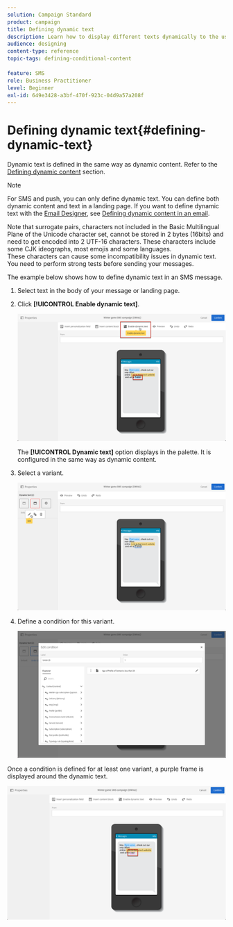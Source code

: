 ```yaml
---
solution: Campaign Standard
product: campaign
title: Defining dynamic text
description: Learn how to display different texts dynamically to the user according to the conditions defined in Adobe Campaign.
audience: designing
content-type: reference
topic-tags: defining-conditional-content

feature: SMS
role: Business Practitioner
level: Beginner
exl-id: 649e3428-a3bf-470f-923c-04d9a57a208f
---
```

# Defining dynamic text{#defining-dynamic-text}

Dynamic text is defined in the same way as dynamic content. Refer to the [Defining dynamic content](../../designing/using/personalization.md#defining-dynamic-content-in-an-email) section.

>[!NOTE]
>
>For SMS and push, you can only define dynamic text. You can define both dynamic content and text in a landing page. If you want to define dynamic text with the [Email Designer](../../designing/using/designing-content-in-adobe-campaign.md), see [Defining dynamic content in an email](../../designing/using/personalization.md#defining-dynamic-content-in-an-email).

Note that surrogate pairs, characters not included in the Basic Multilingual Plane of the Unicode character set, cannot be stored in 2 bytes (16bits) and need to get encoded into 2 UTF-16 characters. These characters include some CJK ideographs, most emojis and some languages.
<br>These characters can cause some incompatibility issues in dynamic text. You need to perform strong tests before sending your messages.


The example below shows how to define dynamic text in an SMS message.

1. Select text in the body of your message or landing page.
1. Click **[!UICONTROL Enable dynamic text]**.

   ![](assets/dynamic_text_sms_1.png)

   The **[!UICONTROL Dynamic text]** option displays in the palette. It is configured in the same way as dynamic content.

1. Select a variant.

   ![](assets/dynamic_text_sms_2.png)

1. Define a condition for this variant.

   ![](assets/dynamic_text_sms_4.png)

Once a condition is defined for at least one variant, a purple frame is displayed around the dynamic text.

![](assets/dynamic_text_sms_3.png)
